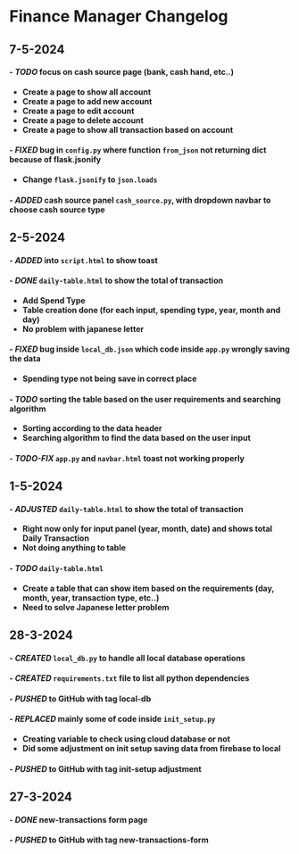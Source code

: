 # Finance Manager Changelog

## 7-5-2024
#### - **_TODO_** focus on cash source page (bank, cash hand, etc..)
* **Create a page to show all account**
* **Create a page to add new account**
* **Create a page to edit account**
* **Create a page to delete account**
* **Create a page to show all transaction based on account**
#### - **_FIXED_** bug in `config.py` where function `from_json` not returning dict because of flask.jsonify
* **Change `flask.jsonify` to `json.loads`**
#### - **_ADDED_** cash source panel `cash_source.py`, with dropdown navbar to choose cash source type 



## 2-5-2024
#### - **_ADDED_** into `script.html` to show toast
#### - **_DONE_** `daily-table.html` to show the total of transaction
* **Add Spend Type**
* **Table creation done (for each input, spending type, year, month and day)**
* **No problem with japanese letter**
#### - **_FIXED_** bug inside `local_db.json` which code inside `app.py` wrongly saving the data
* **Spending type not being save in correct place**
#### - **_TODO_** sorting the table based on the user requirements and searching algorithm
* **Sorting according to the data header**
* **Searching algorithm to find the data based on the user input**
#### - **_TODO-FIX_** `app.py` and `navbar.html` toast not working properly


## 1-5-2024
#### - **_ADJUSTED_** `daily-table.html` to show the total of transaction
* **Right now only for input panel (year, month, date) and shows total Daily Transaction**
* **Not doing anything to table**
#### - **_TODO_** `daily-table.html`
* **Create a table that can show item based on the requirements (day, month, year, transaction type, etc..)**
* **Need to solve Japanese letter problem**

## 28-3-2024
#### - **_CREATED_** `local_db.py` to handle all local database operations
#### - **_CREATED_** `requirements.txt` file to list all python dependencies
#### - **_PUSHED_** to GitHub with tag local-db
#### - **_REPLACED_** mainly some of code inside `init_setup.py`
* **Creating variable to check using cloud database or not**
* **Did some adjustment on init setup saving data from firebase to local**
#### - **_PUSHED_** to GitHub with tag init-setup adjustment

## 27-3-2024
#### - _**DONE**_ new-transactions form page
#### - _**PUSHED**_ to GitHub with tag new-transactions-form


